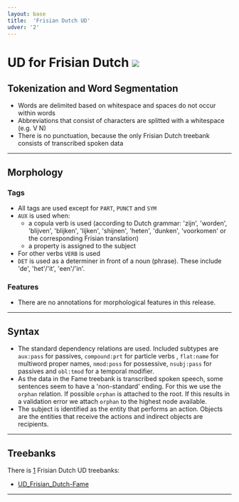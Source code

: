 ```yaml
---
layout: base
title:  'Frisian Dutch UD'
udver: '2'
---
```


# UD for Frisian Dutch <span class="flagspan"><img class="flag" src="../../flags/svg/NL-FR.svg" /></span>

## Tokenization and Word Segmentation

* Words are delimited based on whitespace and spaces do not occur within words
* Abbreviations that consist of characters are splitted with a whitespace (e.g. V N)
* There is no punctuation, because the only Frisian Dutch treebank consists of transcribed spoken data

---

## Morphology

### Tags

* All tags are used except for `PART`, `PUNCT` and `SYM`
* `AUX` is used when:
  * a copula verb is used (according to Dutch grammar: 'zijn', 'worden', 'blijven', 'blijken', 'lijken', 'shijnen', 'heten', 'dunken', 'voorkomen' or the corresponding Frisian translation)
  * a property is assigned to the subject
* For other verbs `VERB` is used
* `DET` is used as a determiner in front of a noun (phrase). These include 'de', 'het'/'it', 'een'/'in'. 

### Features
* There are no annotations for morphological features in this release.


---

## Syntax

* The standard dependency relations are used. Included subtypes are `aux:pass` for passives, `compound:prt` for particle verbs , `flat:name` for multiword proper names, `nmod:poss` for possessive, `nsubj:pass` for passives and `obl:tmod` for a temporal modifier.
* As the data in the Fame treebank is transcribed spoken speech, some sentences seem to have a 'non-standard' ending. For this we use the `orphan` relation. If possible `orphan` is attached to the root. If this results in a validation error we attach `orphan` to the highest node available.
* The subject is identified as the entity that performs an action. Objects are the entities that receive the actions and indirect objects are recipients.


---

## Treebanks

There is [1](../treebanks/qfn-comparison.html) Frisian Dutch UD treebanks:

  * [UD_Frisian_Dutch-Fame](../treebanks/qfn_a/index.html)


---

